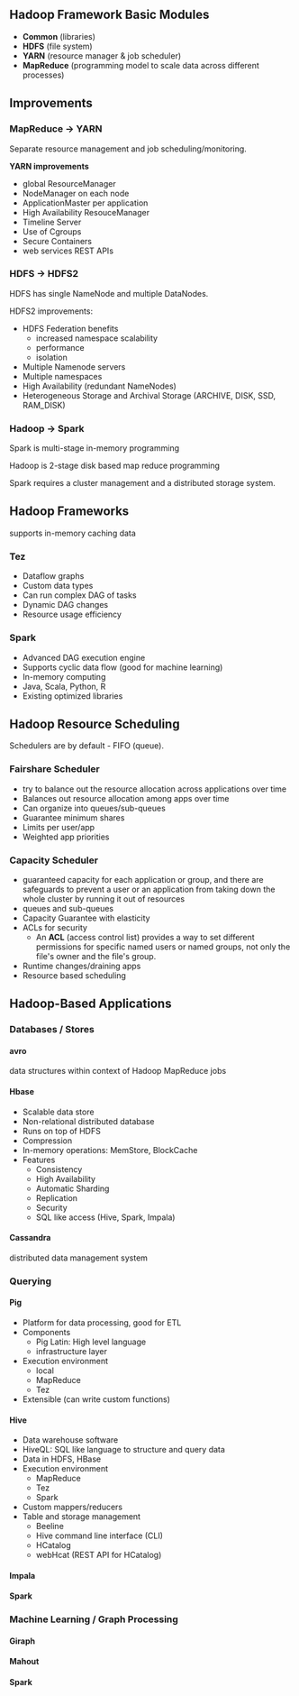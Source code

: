 ## Hadoop Framework Basic Modules

- **Common** (libraries)
- **HDFS** (file system)
- **YARN** (resource manager & job scheduler)
- **MapReduce** (programming model to scale data across different processes)

## Improvements

### MapReduce -> YARN

Separate resource management and job scheduling/monitoring.

**YARN improvements**

- global ResourceManager
- NodeManager on each node
- ApplicationMaster per application
- High Availability ResouceManager
- Timeline Server
- Use of Cgroups
- Secure Containers
- web services REST APIs

### HDFS -> HDFS2

HDFS has single NameNode and multiple DataNodes.

HDFS2 improvements:

- HDFS Federation benefits
  - increased namespace scalability
  - performance
  - isolation
- Multiple Namenode servers
- Multiple namespaces
- High Availability (redundant NameNodes)
- Heterogeneous Storage and Archival Storage (ARCHIVE, DISK, SSD, RAM_DISK)

### Hadoop -> Spark

Spark is multi-stage in-memory programming

Hadoop is 2-stage disk based map reduce programming

Spark requires a cluster management and a distributed storage system.

## Hadoop Frameworks

supports in-memory caching data

### Tez

- Dataflow graphs
- Custom data types
- Can run complex DAG of tasks
- Dynamic DAG changes
- Resource usage efficiency

### Spark

- Advanced DAG execution engine
- Supports cyclic data flow (good for machine learning)
- In-memory computing
- Java, Scala, Python, R
- Existing optimized libraries

## Hadoop Resource Scheduling

Schedulers are by default - FIFO (queue).

### Fairshare Scheduler

- try to balance out the resource allocation across applications over time
- Balances out resource allocation among apps over time
- Can organize into queues/sub-queues 
- Guarantee minimum shares
- Limits per user/app
- Weighted app priorities

### Capacity Scheduler

- guaranteed capacity for each application or group, and there are safeguards to prevent a user or an application from taking down the whole cluster by running it out of resources
- queues and sub-queues
- Capacity Guarantee with elasticity
- ACLs for security
  - An **ACL** (access control list) provides a way to set different permissions for specific named users or named groups, not only the file's owner and the file's group.
- Runtime changes/draining apps
- Resource based scheduling

## Hadoop-Based Applications

### Databases / Stores

#### avro
data structures within context of Hadoop MapReduce jobs

#### Hbase
- Scalable data store
- Non-relational distributed database
- Runs on top of HDFS
- Compression
- In-memory operations: MemStore, BlockCache
- Features
  - Consistency
  - High Availability
  - Automatic Sharding
  - Replication
  - Security
  - SQL like access (Hive, Spark, Impala)

#### Cassandra
distributed  data management system

### Querying

#### Pig
- Platform for data processing, good for ETL
- Components
  - Pig Latin: High level language
  - infrastructure layer
- Execution environment
  - local
  - MapReduce
  - Tez
- Extensible (can write custom functions)

#### Hive
- Data warehouse software
- HiveQL: SQL like language to structure and query data
- Data in HDFS, HBase
- Execution environment
  - MapReduce
  - Tez
  - Spark
- Custom mappers/reducers
- Table and storage management
  - Beeline
  - Hive command line interface (CLI)
  - HCatalog
  - webHcat (REST API for HCatalog)

#### Impala

#### Spark

### Machine Learning / Graph Processing

#### Giraph

#### Mahout

#### Spark
